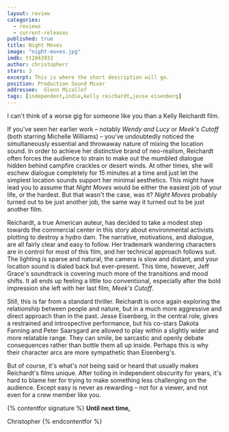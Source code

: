 ```yaml
---
layout: review
categories: 
  - reviews
  - current-releases
published: true
title: Night Moves
image: "night-moves.jpg"
imdb: tt2043933
author: christopherr
stars: 3
excerpt: This is where the short description will go.
position: Production Sound Mixer
addressee:  Glenn Micallef
tags: [independent,indie,kelly reichardt,jesse eisenberg]
---
```


I can't think of a worse gig for someone like you than a Kelly Reichardt film.

If you've seen her earlier work – notably _Wendy and Lucy_ or _Meek's Cutoff_ (both starring Michelle Williams) – you've undoubtedly noticed the simultaneously essential and throwaway nature of mixing the location sound. In order to achieve her distinctive brand of neo-realism, Reichardt often forces the audience to strain to make out the mumbled dialogue hidden behind campfire crackles or desert winds. At other times, she will eschew dialogue completely for 15 minutes at a time and just let the simplest location sounds support her minimal aesthetics. This might have lead you to assume that _Night Moves_ would be either the easiest job of your life, or the hardest. But that wasn't the case, was it? _Night Moves_ probably turned out to be just another job, the same way it turned out to be just another film.

Reichardt, a true American auteur, has decided to take a modest step towards the commercial center in this story about environmental activists plotting to destroy a hydro dam. The narrative, motivations, and dialogue, are all fairly clear and easy to follow. Her trademark wandering characters are in control for most of this film, and her technical approach follows suit. The lighting is sparse and natural, the camera is slow and distant, and your location sound is dialed back but ever-present. This time, however, Jeff Grace's soundtrack is covering much more of the transitions and mood shifts. It all ends up feeling a little too conventional, especially after the bold impression she left with her last film, _Meek's Cutoff_.

Still, this is far from a standard thriller. Reichardt is once again exploring the relationship between people and nature, but in a much more aggressive and direct approach than in the past. Jesse Eisenberg, in the central role, gives a restrained and introspective performance, but his co-stars Dakota Fanning and Peter Saarsgard are allowed to play within a slightly wider and more relatable range. They can smile, be sarcastic and openly debate consequences rather than bottle them all up inside. Perhaps this is why their character arcs are more sympathetic than Eisenberg's.

But of course, it's what's _not_ being said or heard that usually makes Reichardt's films unique. After toiling in independent obscurity for years, it's hard to blame her for trying to make something less challenging on the audience. Except easy is never as rewarding – not for a viewer, and not even for a crew member like you.


{% contentfor signature %}**Until next time,**

Christopher
{% endcontentfor %}